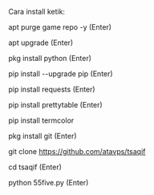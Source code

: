 Cara install ketik:

apt purge game repo -y (Enter)

apt upgrade (Enter)

pkg install python (Enter)

pip install --upgrade pip (Enter)

pip install requests (Enter)

pip install prettytable (Enter)

pip install termcolor

pkg install git (Enter)

git clone https://github.com/atavps/tsaqif

cd tsaqif (Enter)

python 55five.py (Enter)
